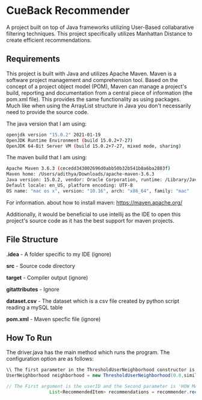 # CueBack Recommender

A project built on top of Java frameworks utilizing User-Based collabarative filtering techniques. This project specifically utilizes Manhattan Distance to create efficient recommendations.

## Requirements
 
This project is built with Java and utilizes Apache Maven. Maven is a software project management and comprehension tool. Based on the concept of a project object model (POM), Maven can manage a project's build, reporting and documentation from a central piece of information (the pom.xml file). This provides the same functionality as using packages. Much like when using the ArrayList structure in Java you don't necessarily need to provide the source code.

The java version that I am using:

```bash
openjdk version "15.0.2" 2021-01-19
OpenJDK Runtime Environment (build 15.0.2+7-27)
OpenJDK 64-Bit Server VM (build 15.0.2+7-27, mixed mode, sharing)
```

The maven build that I am using:

```bash
Apache Maven 3.6.3 (cecedd343002696d0abb50b32b541b8a6ba2883f)
Maven home: /Users/adithya/Downloads/apache-maven-3.6.3
Java version: 15.0.2, vendor: Oracle Corporation, runtime: /Library/Java/JavaVirtualMachines/jdk-15.0.2.jdk/Contents/Home
Default locale: en_US, platform encoding: UTF-8
OS name: "mac os x", version: "10.16", arch: "x86_64", family: "mac"
```

For information. about how to install maven: https://maven.apache.org/

Additionally, it would be beneficial to use intellij as the IDE to open this project's source code as it has the best support for maven projects.

## File Structure

**.idea** - A folder specific to my IDE (ignore)

**src** - Source code directory

**target** - Compiler output (ignore)

**gitattributes** - Ignore

**dataset.csv** - The dataset which is a csv file created by python script reading a mySQL table

**pom.xml** - Maven specfic file (ignore)

## How To Run

The driver.java has the main method which runs the program. The configuration option are as follows:

```java
\\ The first parameter in the ThresholdUserNeighborhood constructor is the similarity threshold
UserNeighborhood neighborhood = new ThresholdUserNeighborhood(0.0,similarity, model);
```

```java
// The First argument is the userID and the Second parameter is 'HOW MANY'
                List<RecommendedItem> recommendations = recommender.recommend(2, 2);
```



